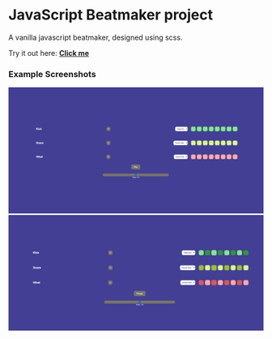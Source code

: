 # JavaScript Beatmaker project

A vanilla javascript beatmaker, designed using scss.

Try it out here: [**Click me**](https://slawoe.github.io/js_beatmaker/)

### Example Screenshots

![Screenshot](./screenshots/screenshot.png)
![Screenshot2](./screenshots/screenshot2.png)

